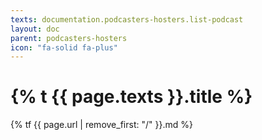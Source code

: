 ```yaml
---
texts: documentation.podcasters-hosters.list-podcast
layout: doc
parent: podcasters-hosters
icon: "fa-solid fa-plus"
---
```


# {% t {{ page.texts }}.title %}

{% tf {{ page.url | remove_first: "/" }}.md %}

